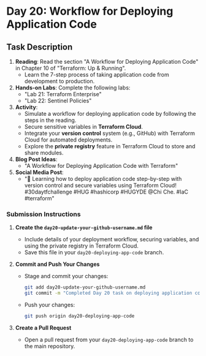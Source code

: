 # Day 20: Workflow for Deploying Application Code

## Task Description

1. **Reading**: Read the section "A Workflow for Deploying Application Code" in Chapter 10 of "Terraform: Up & Running".
   - Learn the 7-step process of taking application code from development to production.
2. **Hands-on Labs**: Complete the following labs:
   - "Lab 21: Terraform Enterprise"
   - "Lab 22: Sentinel Policies"
3. **Activity**: 
   - Simulate a workflow for deploying application code by following the steps in the reading.
   - Secure sensitive variables in **Terraform Cloud**.
   - Integrate your **version control** system (e.g., GitHub) with Terraform Cloud for automated deployments.
   - Explore the **private registry** feature in Terraform Cloud to store and share modules.
4. **Blog Post Ideas**: 
   - "A Workflow for Deploying Application Code with Terraform"
5. **Social Media Post**: 
   - "🚀 Learning how to deploy application code step-by-step with version control and secure variables using Terraform Cloud! #30daytfchallenge #HUG #hashicorp #HUGYDE @Chi Che. #IaC #terraform"

### Submission Instructions

1. **Create the `day20-update-your-github-username.md` file**
   - Include details of your deployment workflow, securing variables, and using the private registry in Terraform Cloud.
   - Save this file in your `day20-deploying-app-code` branch.

2. **Commit and Push Your Changes**
   - Stage and commit your changes:
     ```bash
     git add day20-update-your-github-username.md
     git commit -m "Completed Day 20 task on deploying application code with Terraform"
     ```
   - Push your changes:
     ```bash
     git push origin day20-deploying-app-code
     ```

3. **Create a Pull Request**
   - Open a pull request from your `day20-deploying-app-code` branch to the main repository.




